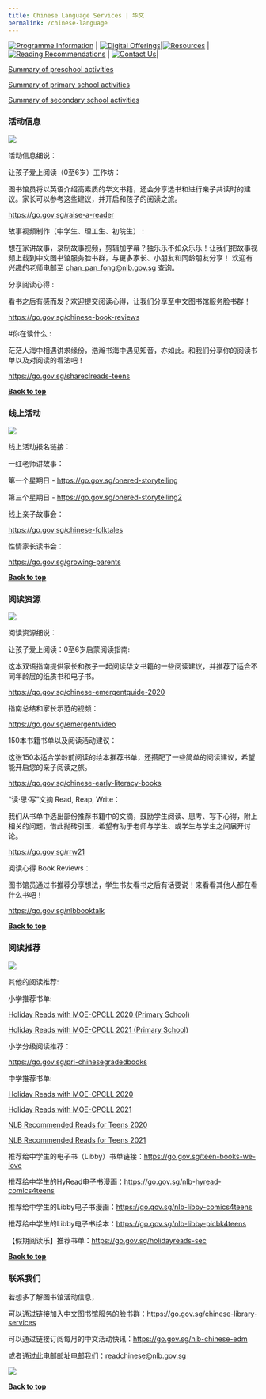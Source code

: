 ```yaml
---
title: Chinese Language Services | 华文
permalink: /chinese-language
---
```

[![Programme Information](/images/mother-tongue-services/Programme%20Information_Chinese.png)](#programme-information) | [![Digital Offerings](/images/mother-tongue-services/Digital%20Offerings_Chinese.png)](#digital-offerings)|[![Resources](/images/mother-tongue-services/Resources_Chinese.png)](#resources) | [![Reading Recommendations](/images/mother-tongue-services/Reading%20Recommendations_Chinese.png)](#reading-recommendations) | [![Contact Us](/images/mother-tongue-services/Contact%20Us_Chinese%20.png)](#contact-us)|

[Summary of preschool activities](/files/Preschool%20activities.pdf)

[Summary of primary school activities](/files/Primary%20school%20activities.pdf)

[Summary of secondary school activities](/files/Secondary%20school%20activities.pdf)


### 活动信息                                                       



![](/images/mother-tongue-services/Programme%20Information.png)

活动信息细说：

让孩子爱上阅读（0至6岁）工作坊：

图书馆员将以英语介绍高素质的华文书籍，还会分享选书和进行亲子共读时的建议。家长可以参考这些建议，并开启和孩子的阅读之旅。

https://go.gov.sg/raise-a-reader

故事视频制作（中学生、理工生、初院生） :

想在家讲故事，录制故事视频，剪辑加字幕？独乐乐不如众乐乐！让我们把故事视频上载到中文图书馆服务脸书群，与更多家长、小朋友和同龄朋友分享！
欢迎有兴趣的老师电邮至 chan_pan_fong@nlb.gov.sg 查询。

分享阅读心得 :

看书之后有感而发？欢迎提交阅读心得，让我们分享至中文图书馆服务脸书群！

https://go.gov.sg/chinese-book-reviews 

#你在读什么 :

茫茫人海中相遇讲求缘份，浩瀚书海中遇见知音，亦如此。和我们分享你的阅读书单以及对阅读的看法吧！

https://go.gov.sg/shareclreads-teens



<b><a href="#top">Back to top</a></b>

### 线上活动



![](/images/mother-tongue-services/Digital%20Offerings.png)

线上活动报名链接：

一红老师讲故事：

第一个星期日 - https://go.gov.sg/onered-storytelling

第三个星期日 -  https://go.gov.sg/onered-storytelling2

线上亲子故事会：

https://go.gov.sg/chinese-folktales 

性情家长读书会：

https://go.gov.sg/growing-parents



<b><a href="#top">Back to top</a></b>	

### 阅读资源



![](/images/mother-tongue-services/Reading%20Resources.png)

阅读资源细说：

让孩子爱上阅读：0至6岁启蒙阅读指南:

这本双语指南提供家长和孩子一起阅读华文书籍的一些阅读建议，并推荐了适合不同年龄层的纸质书和电子书。

https://go.gov.sg/chinese-emergentguide-2020

指南总结和家长示范的视频：

https://go.gov.sg/emergentvideo

150本书籍书单以及阅读活动建议：

这张150本适合学龄前阅读的绘本推荐书单，还搭配了一些简单的阅读建议，希望能开启您的亲子阅读之旅。

https://go.gov.sg/chinese-early-literacy-books

“读·思·写”文摘 Read, Reap, Write：

我们从书单中选出部份推荐书籍中的文摘，鼓励学生阅读、思考、写下心得，附上相关的问题，借此抛砖引玉，希望有助于老师与学生、或学生与学生之间展开讨论。

https://go.gov.sg/rrw21

阅读心得 Book Reviews：

图书馆员通过书推荐分享想法，学生书友看书之后有话要说！来看看其他人都在看什么书吧！

https://go.gov.sg/nlbbooktalk 


<b><a href="#top">Back to top</a></b>	

### 阅读推荐



![](/images/mother-tongue-services/Reading%20Recommendations%20(Libby%20Containers).png)

其他的阅读推荐:

小学推荐书单:

[Holiday Reads with MOE-CPCLL 2020 (Primary School)](/files/Holiday%20Reads%20with%20MOE-CPCLL%202020%20(Primary%20School).pdf)

[Holiday Reads with MOE-CPCLL 2021 (Primary School)](/files/Holiday%20Reads%20with%20MOE-CPCLL%202021%20(Primary%20School).pdf)

小学分级阅读推荐：

https://go.gov.sg/pri-chinesegradedbooks

中学推荐书单:

[Holiday Reads with MOE-CPCLL 2020](/files/Holiday%20Reads%20with%20MOE-CPCLL%202020.pdf)

[Holiday Reads with MOE-CPCLL 2021](/files/Holiday%20Reads%20with%20MOE-CPCLL%202021.pdf)

[NLB Recommended Reads for Teens 2020](/files/NLB%20Recommended%20Reads%20for%20Teens%202020.pdf)

[NLB Recommended Reads for Teens 2021](/files/NLB%20Recommended%20Reads%20for%20Teens%202021.pdf)


推荐给中学生的电子书（Libby）书单链接：https://go.gov.sg/teen-books-we-love 

推荐给中学生的HyRead电子书漫画：https://go.gov.sg/nlb-hyread-comics4teens 

推荐给中学生的Libby电子书漫画：https://go.gov.sg/nlb-libby-comics4teens 

推荐给中学生的Libby电子书绘本：https://go.gov.sg/nlb-libby-picbk4teens 

【假期阅读乐】推荐书单：https://go.gov.sg/holidayreads-sec 


<b><a href="#top">Back to top</a></b>	
	
### 联系我们

若想多了解图书馆活动信息，

可以通过链接加入中文图书馆服务的脸书群：https://go.gov.sg/chinese-library-services

可以通过链接订阅每月的中文活动快讯：https://go.gov.sg/nlb-chinese-edm

或者通过此电邮邮址电邮我们：readchinese@nlb.gov.sg


![](/images/mother-tongue-services/Contact%20Us.png)

<b><a href="#top">Back to top</a></b>